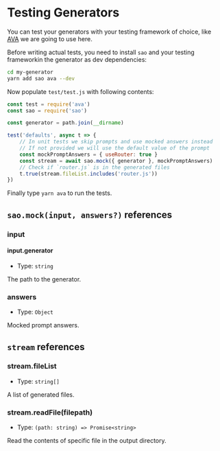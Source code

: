 # Testing Generators

You can test your generators with your testing framework of choice, like [AVA](https://ava.li) we are going to use here.

Before writing actual tests, you need to install `sao` and your testing frameworkin the generator as dev dependencies:

```bash
cd my-generator
yarn add sao ava --dev
```

Now populate `test/test.js` with following contents:

```js
const test = require('ava')
const sao = require('sao')

const generator = path.join(__dirname)

test('defaults', async t => {
	// In unit tests we skip prompts and use mocked answers instead
	// If not provided we will use the default value of the prompt
	const mockPromptAnswers = { useRouter: true }
	const stream = await sao.mock({ generator }, mockPromptAnswers)
	// Check if `router.js` is in the generated files
	t.true(stream.fileList.includes('router.js'))
})
```

Finally type `yarn ava` to run the tests.

## `sao.mock(input, answers?)` references

### input

#### input.generator

- Type: `string`

The path to the generator.

### answers

- Type: `Object`

Mocked prompt answers.

## `stream` references

### stream.fileList

- Type: `string[]`

A list of generated files.

### stream.readFile(filepath)

- Type: `(path: string) => Promise<string>`

Read the contents of specific file in the output directory.
